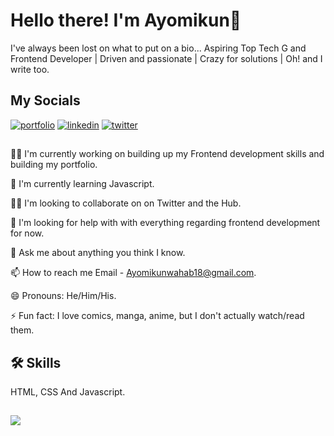 
# Hello there! I'm Ayomikun👋

I've always been lost on what to put on a bio... Aspiring Top Tech G and Frontend Developer | Driven and passionate | Crazy for solutions | Oh! and I write too.
## My Socials
[![portfolio](https://img.shields.io/badge/my_portfolio-000?style=for-the-badge&logo=ko-fi&logoColor=white)](https://https://app.netlify.com/teams/mkzay/sites/)
[![linkedin](https://img.shields.io/badge/linkedin-0A66C2?style=for-the-badge&logo=linkedin&logoColor=white)](https://www.linkedin.com/in/ayomikun-wahab-jimoh-585bb5221/)
[![twitter](https://img.shields.io/badge/twitter-1DA1F2?style=for-the-badge&logo=twitter&logoColor=white)](https://twitter.com/Mkzay_)
## 
👩‍💻 I'm currently working on building up my Frontend development skills and building my portfolio.

🧠 I'm currently learning Javascript.

👯‍♀️ I'm looking to collaborate on on Twitter and the Hub.

🤔 I'm looking for help with with everything regarding frontend development for now.

💬 Ask me about anything you think I know.

📫 How to reach me Email - Ayomikunwahab18@gmail.com.

😄 Pronouns: He/Him/His.

⚡️ Fun fact: I love comics, manga, anime, but I don't actually watch/read them.
## 🛠 Skills
HTML, CSS And Javascript.


## 
<img src="https://github-readme-stats.vercel.app/api?username=Mkzay&show_icons=true&theme=great-gatsby"/>
